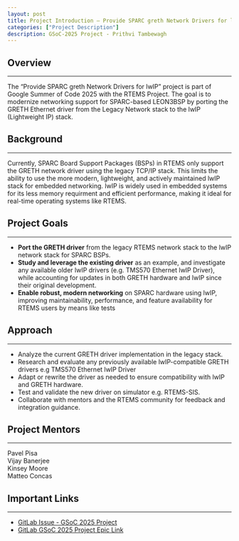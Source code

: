 ```yaml
---
layout: post
title: Project Introduction – Provide SPARC greth Network Drivers for lwIP
categories: ["Project Description"]
description: GSoC-2025 Project - Prithvi Tambewagh
---
```


## Overview
----------------------------------
The “Provide SPARC greth Network Drivers for lwIP” project is part of Google Summer of Code 2025 with the RTEMS Project. The goal is to modernize networking support for SPARC-based LEON3BSP by porting the GRETH Ethernet driver from the Legacy Network stack to the lwIP (Lightweight IP) stack.

## Background
----------------------------------
Currently, SPARC Board Support Packages (BSPs) in RTEMS only support the GRETH network driver using the legacy TCP/IP stack. This limits the ability to use the more modern, lightweight, and actively maintained lwIP stack for embedded networking. lwIP is widely used in embedded systems for its less memory requirment and efficient performance, making it ideal for real-time operating systems like RTEMS.

## Project Goals
----------------------------------
- **Port the GRETH driver** from the legacy RTEMS network stack to the lwIP network stack for SPARC BSPs.
- **Study and leverage the existing driver** as an example, and investigate any available older lwIP drivers (e.g. TMS570 Ethernet lwIP Driver), while accounting for updates in both GRETH hardware and lwIP since their original development.
- **Enable robust, modern networking** on SPARC hardware using lwIP, improving maintainability, performance, and feature availability for RTEMS users by means like tests

## Approach
----------------------------------
- Analyze the current GRETH driver implementation in the legacy stack.
- Research and evaluate any previously available lwIP-compatible GRETH drivers e.g TMS570 Ethernet lwIP Driver
- Adapt or rewrite the driver as needed to ensure compatibility with lwIP and GRETH hardware.
- Test and validate the new driver on simulator e.g. RTEMS-SIS.
- Collaborate with mentors and the RTEMS community for feedback and integration guidance.

## Project Mentors 
----------------------------------
Pavel Pisa  
Vijay Banerjee  
Kinsey Moore  
Matteo Concas

## Important Links
----------------------------------
+ [GitLab Issue - GSoC 2025 Project](https://gitlab.rtems.org/rtems/programs/gsoc/-/issues/77)
+ [GitLab GSoC 2025 Project Epic Link](https://gitlab.rtems.org/groups/rtems/-/epics/28)

